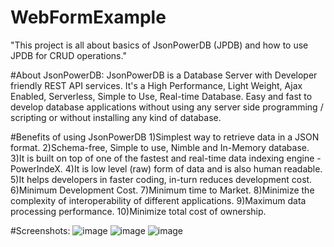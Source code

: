 # WebFormExample
"This project is all about basics of JsonPowerDB (JPDB) and how to use JPDB for CRUD operations."

#About JsonPowerDB:
JsonPowerDB is a Database Server with Developer friendly REST API services. It's a High Performance, Light Weight, Ajax Enabled, Serverless, Simple to Use, Real-time Database. Easy and fast to develop database applications without using any server side programming / scripting or without installing any kind of database.

#Benefits of using JsonPowerDB
1)Simplest way to retrieve data in a JSON format.
2)Schema-free, Simple to use, Nimble and In-Memory database.
3)It is built on top of one of the fastest and real-time data indexing engine - PowerIndeX.
4)It is low level (raw) form of data and is also human readable.
5)It helps developers in faster coding, in-turn reduces development cost.
6)Minimum Development Cost.
7)Minimum time to Market.
8)Minimize the complexity  of interoperability of different applications.
9)Maximum data processing performance.
10)Minimize total cost of ownership.

#Screenshots:
![image](https://user-images.githubusercontent.com/58821221/141517510-7364dd1f-3f62-42d1-ac98-5dcfc5d07618.png)
![image](https://user-images.githubusercontent.com/58821221/141517732-6f485710-0c98-4895-80b4-7892b625c82c.png)
![image](https://user-images.githubusercontent.com/58821221/141517833-a4e2c3e8-2f76-4144-96f1-d074f1da2d8b.png)
